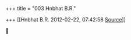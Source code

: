 +++
title = "003 Hnbhat B.R."

+++
[[Hnbhat B.R.	2012-02-22, 07:42:58 [Source](https://groups.google.com/g/bvparishat/c/LrmnqgutBMk)]]






